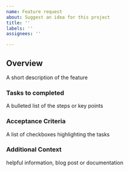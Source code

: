 ```yaml
---
name: Feature request
about: Suggest an idea for this project
title: ''
labels: ''
assignees: ''

---
```


## Overview 
A short description of the feature 

### Tasks to completed 
A bulleted list of the steps or key points

### Acceptance Criteria 
A list of checkboxes highlighting the tasks 

### Additional Context
helpful information, blog post or documentation 

